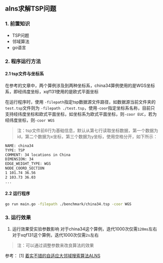 ## alns求解TSP问题

### 1. 前置知识
- TSP问题
- 邻域算法
- go语言

### 2. 程序运行方法
#### 2.1 tsp文件与坐标系
在参考的文章中，两个算例涉及到两种坐标系，china34算例使用的是WGS坐标系，即经纬度坐标，xqf131使用的是欧式平面坐标

在运行程序时，使用 `-filepath`指定tsp数据源文件路径，如数据源当前文件夹的`test.tsp`文件则为 `-filepath ./test.tsp`，使用`-coor`指定坐标系名称，目前只支持经纬度坐标和欧式平面坐标，如坐标系为欧式平面坐标，则`-coor EUC`，若为经纬度坐标，则`-coor WGS`

> 注：tsp文件前6行为基础信息，默认从第七行读取坐标数据，第一个数据为id，第二个数据为x坐标，第三个数据为y坐标，使用空格分开，如下所示：
```bash
NAME: china34
TYPE: TSP
COMMENT: 34 locations in China
DIMENSION: 34
EDGE_WEIGHT_TYPE: WGS
NODE_COORD_SECTION
1 101.74 36.56
2 103.73 36.03
...
```

#### 2.2 运行程序
```bash
go run main.go -filepath ./benchmark/china34.tsp -coor WGS
```

### 3. 运行效果
1. 运行效果受实验参数影响
对于china34这个算例，迭代1000次仅需`120ms`左右   
对于xqf131这个算例，迭代1000次仅需`2s`左右

> 注：可以通过调整参数来改良算法的效果

参考：
[1] [着实不错的自适应大邻域搜索算法ALNS](https://mp.weixin.qq.com/s/5iyY6BfozekY6_VAfKX-EQ)
